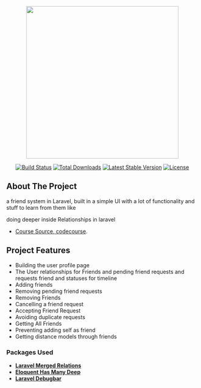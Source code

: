 <p align="center"><a href="https://laravel.com" target="_blank"><img src="https://raw.githubusercontent.com/laravel/art/master/logo-lockup/5%20SVG/2%20CMYK/1%20Full%20Color/laravel-logolockup-cmyk-red.svg" width="400"></a></p>

<p align="center">
<a href="https://travis-ci.org/laravel/framework"><img src="https://travis-ci.org/laravel/framework.svg" alt="Build Status"></a>
<a href="https://packagist.org/packages/laravel/framework"><img src="https://img.shields.io/packagist/dt/laravel/framework" alt="Total Downloads"></a>
<a href="https://packagist.org/packages/laravel/framework"><img src="https://img.shields.io/packagist/v/laravel/framework" alt="Latest Stable Version"></a>
<a href="https://packagist.org/packages/laravel/framework"><img src="https://img.shields.io/packagist/l/laravel/framework" alt="License"></a>
</p>

## About The Project

a friend system in Laravel, built in a simple UI with a lot of functionality and stuff to learn from them like

doing deeper inside Relationships in laravel 

- [Course Source, codecourse](https://codecourse.com/courses/build-a-friend-system-in-laravel).



## Project Features 
 - Building the user profile page
 - The User relationships for Friends and pending friend requests and requests friend and statuses for timeline
 - Adding friends 
 - Removing pending friend requests
 - Removing Friends
 - Cancelling a friend request 
 - Accepting Friend Request
 - Avoiding duplicate requests 
 - Getting All Friends
 - Preventing adding self as friend 
 - Getting distance models through friends


### Packages Used 

- **[Laravel Merged Relations](https://github.com/staudenmeir/laravel-merged-relations/)**
- **[Eloquent Has Many Deep](https://github.com/staudenmeir/eloquent-has-many-deep)**
- **[Laravel Debugbar](https://github.com/barryvdh/laravel-debugbar)**

